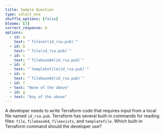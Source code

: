 ```YAML
---
title: Sample Question
type: select_one
shuffle_options: [false]
blooms: [3]
correct_response: b
options:
  - id: a
    text: "`fileset(id_rsa.pub)`"
  - id: b
    text: "`file(id_rsa.pub)`"
  - id: c
    text: "`filebase64(id_rsa.pud)`"
  - id: d
    text: "`templatefile(id_rsa.pub)`"
  - id: e
    text: "`filebase64(id_rsa.pub)`"
  - id: f
  - text: "None of the above"
  - id: g
  - text: "Any of the above"
---
```

A developer needs to write Terraform code that requires input from a local file named `id_rsa.pub`. Terraform has several built-in commands for reading files: `file`, `filebase64`, `fileexists`, and `templatefile`. Which built-in Terraform command should the developer use?
